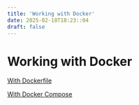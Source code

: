 ```yaml
---
title: 'Working with Docker'
date: 2025-02-18T18:23::04
draft: false
---
```


# Working with Docker

[With Dockerfile](Working%20with%20Docker%203307eadbaee141109ffc18e72ec95a9d/With%20Dockerfile%200ec65d7b2def40b990ba4abca4dd04bc.md)

[With Docker Compose](Working%20with%20Docker%203307eadbaee141109ffc18e72ec95a9d/With%20Docker%20Compose%2069c4aa988ef94ca494fb8eeca1ef4220.md)
